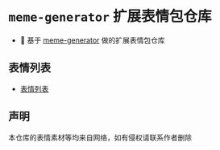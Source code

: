 # `meme-generator` 扩展表情包仓库

* 🚀 基于  [meme-generator](https://github.com/MemeCrafters/meme-generator) 做的扩展表情包仓库

## 表情列表

* [表情列表](https://github.com/xiaoruange39/meme-generator/wiki/%E8%A1%A8%E6%83%85%E5%88%97%E8%A1%A8)

## 声明

本仓库的表情素材等均来自网络，如有侵权请联系作者删除
